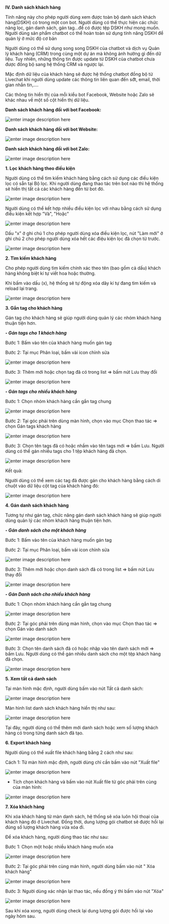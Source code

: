 **IV. Danh sách khách hàng**

Tính năng này cho phép người dùng xem được toàn bộ danh sách khách hàng(DSKH) có trong một con bot. Người dùng có thể thực hiện các chức năng lọc, gán danh sách, gán tag...để có được tệp DSKH như mong muốn. Người dùng sản phẩm chatbot có thể hoàn toàn sử dụng tính năng DSKH để quản lý ở mức độ cơ bản

Người dùng có thể sử dụng song song DSKH của chatbot và dịch vụ Quản lý khách hàng (CRM) trong cùng một dự án mà không ảnh hưởng gì đến dữ liệu. Tuy nhiên, những thông tin được update từ DSKH của chatbot chưa được đồng bộ sang hệ thống CRM và ngược lại.

Mặc định dữ liệu của khách hàng sẽ được hệ thống chatbot đồng bộ từ Livechat khi người dùng update các thông tin liên quan đến sđt, email, thời gian nhắn tin,.... 

Các thông tin hiển thị của mỗi kiểu bot Facebook, Website hoặc Zalo sẽ khác nhau về một số cột hiển thị dữ liệu. 


**Danh sách khách hàng đối với bot Facebook:**

![enter image description here](https://chatbizfly.mediacdn.vn/2022/08/29/chatbot/img_1jpg1661757115.jpg)

**Danh sách khách hàng đối với bot Website:**

![enter image description here](https://chatbizfly.mediacdn.vn/2022/08/29/chatbot/img_2jpg1661757374.jpg)

**Danh sách khách hàng đối với bot Zalo:**

![enter image description here](https://chatbizfly.mediacdn.vn/2022/08/29/chatbot/img_3jpg1661757476.jpg)

**1. Lọc khách hàng theo điều kiện**

Người dùng có thể tìm kiếm khách hàng bằng cách sử dụng các điều kiện lọc có sẵn tại Bộ lọc. Khi người dùng đang thao tác trên bot nào thì hệ thống sẽ hiển thị tất cả các khách hàng đến từ bot đó. 

![enter image description here](https://chatbizfly.mediacdn.vn/2022/08/29/chatbot/img_4jpg1661763469.jpg)

Người dùng có thể kết hợp nhiều điều kiện lọc với nhau bằng cách sử dụng điều kiện kết hợp "Và", "Hoặc"

![enter image description here](https://chatbizfly.mediacdn.vn/2022/08/29/chatbot/img_5jpg1661763665.jpg)

Dấu "x" ở ghi chú 1 cho phép người dùng xóa điều kiện lọc, nút "Làm mới" ở ghi chú 2 cho phép người dùng xóa hết các điệu kiện lọc đã chọn từ trước.

![enter image description here](https://chatbizfly.mediacdn.vn/2022/08/29/chatbot/img_6jpg1661763748.jpg)

**2. Tìm kiếm khách hàng**

Cho phép người dùng tìm kiếm chính xác theo tên (bao gồm cả dấu) khách hàng không biệt kí tự viết hoa hoặc thường.

Khi bấm vào dấu (x), hệ thống sẽ tự động xóa dãy kí tự đang tìm kiếm và reload lại trang.

![enter image description here](https://chatbizfly.mediacdn.vn/2022/08/29/chatbot/img_7jpg1661764515.jpg)

**3. Gắn tag cho khách hàng**

Gán tag cho khách hàng sẽ giúp người dùng quản lý các nhóm khách hàng thuận tiện hơn.

***- Gán tags cho 1 khách hàng***

Bước 1: Bấm vào tên của khách hàng muốn gán tag

Bước 2: Tại mục Phân loại, bấm vài icon chỉnh sửa

![enter image description here](https://chatbizfly.mediacdn.vn/2022/08/29/chatbot/img_11jpg1661767159.jpg) 

Bước 3: Thêm mới hoặc chọn tag đã có trong list => bấm nút Lưu thay đổi

![enter image description here](https://chatbizfly.mediacdn.vn/2022/08/29/chatbot/img_12jpg1661767287.jpg)

***- Gán tags cho nhiều khách hàng***

Bước 1: Chọn nhóm khách hàng cần gắn tag chung

![enter image description here](https://chatbizfly.mediacdn.vn/2022/08/29/chatbot/img_8jpg1661765320.jpg)

Bước 2: Tại góc phải trên dùng màn hình, chọn vào mục Chọn thao tác => chọn Gán tags khách hàng

![enter image description here](https://chatbizfly.mediacdn.vn/2022/08/29/chatbot/img_9jpg1661765424.jpg)

Bước 3: Chọn tên tags đã có hoặc nhầm vào tên tags mới => bấm Lưu. Người dùng có thể gán nhiều tags cho 1 tệp khách hàng đã chọn.

![enter image description here](https://chatbizfly.mediacdn.vn/2022/08/29/chatbot/img_10jpg1661765477.jpg)

Kết quả:

Người dùng có thể xem các tag đã được gán cho khách hàng bằng cách di chuột vào dữ liệu cột tag của khách hàng đó:

![enter image description here](https://chatbizfly.mediacdn.vn/2022/08/29/chatbot/img_13jpg1661767457.jpg)

**4. Gán danh sách khách hàng**

Tương tự như gán tag, chức năng gán danh sách khách hàng sẽ giúp người dùng quản lý các nhóm khách hàng thuận tiện hơn.

***- Gán danh sách cho một khách hàng***

Bước 1: Bấm vào tên của khách hàng muốn gán tag

Bước 2: Tại mục Phân loại, bấm vài icon chỉnh sửa

![enter image description here](https://chatbizfly.mediacdn.vn/2022/08/29/chatbot/img_11jpg1661767159.jpg) 

Bước 3: Thêm mới hoặc chọn danh sách đã có trong list => bấm nút Lưu thay đổi

![enter image description here](https://chatbizfly.mediacdn.vn/2022/08/29/chatbot/img_14jpg1661768509.jpg)

***- Gán Danh sách cho nhiều khách hàng*** 

Bước 1: Chọn nhóm khách hàng cần gắn tag chung

![enter image description here](https://chatbizfly.mediacdn.vn/2022/08/29/chatbot/img_15jpg1661769154.jpg)

Bước 2: Tại góc phải trên dùng màn hình, chọn vào mục Chọn thao tác => chọn Gán vào danh sách

![enter image description here](https://chatbizfly.mediacdn.vn/2022/08/29/chatbot/img_16jpg1661769277.jpg)

Bước 3: Chọn tên danh sách đã có hoặc nhập vào tên danh sách mới => bấm Lưu. Người dùng có thể gán nhiều danh sách cho một tệp khách hàng đã chọn.

![enter image description here](https://chatbizfly.mediacdn.vn/2022/08/29/chatbot/img_17jpg1661769383.jpg)


 **5. Xem tất cả danh sách**

Tại màn hình mặc định, người dùng bấm vào nút Tất cả danh sách:

![enter image description here](https://chatbizfly.mediacdn.vn/2022/08/29/chatbot/img_18jpg1661769587.jpg)

Màn hình list danh sách khách hàng hiển thị như sau: 

![enter image description here](https://chatbizfly.mediacdn.vn/2022/08/29/chatbot/img_19jpg1661769688.jpg)

Tại đây, người dùng có thể thêm mới danh sách hoặc xem số lượng khách hàng có trong từng danh sách đã tạo.

**6. Export khách hàng**

Người dùng có thể xuất file khách hàng bằng 2 cách như sau:

Cách 1: Từ màn hình mặc định, người dùng chỉ cần bấm vào nút "Xuất file"

![enter image description here](https://chatbizfly.mediacdn.vn/2022/08/29/chatbot/img_20jpg1661770275.jpg)

- Tích chọn khách hàng và bấm vào nút Xuất file từ góc phải trên cùng của màn hình:

![enter image description here](https://chatbizfly.mediacdn.vn/2022/08/29/chatbot/img_21jpg1661770482.jpg)

**7. Xóa khách hàng**

Khi xóa khách hàng từ màn danh sách, hệ thống sẽ xóa luôn hội thoại của khách hàng đó ở Livechat. Đồng thời, dung lượng gói chatbot sẽ được hồi lại đúng số lượng khách hàng vừa xóa đi.

Để xóa khách hàng, người dùng thao tác như sau:

Bước 1: Chọn một hoặc nhiều khách hàng muốn xóa

![enter image description here](https://chatbizfly.mediacdn.vn/2022/08/29/chatbot/img_22jpg1661770732.jpg)

Bước 2: Tại góc phải trên cùng mán hình, người dùng bấm vào nút " Xóa khách hàng"

![enter image description here](https://chatbizfly.mediacdn.vn/2022/08/29/chatbot/img_23jpg1661770790.jpg)


Bước 3: Người dùng xác nhận lại thao tác, nếu đồng ý thì bấm vào nút "Xóa" 

![enter image description here](https://chatbizfly.mediacdn.vn/2022/08/29/chatbot/img_24jpg1661770871.jpg)

Sau khi xóa xong, người dùng check lại dung lượng gói được hồi lại vào ngày hôm sau.

